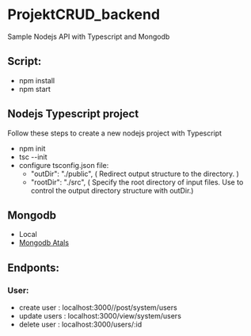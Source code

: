 # ProjektCRUD_backend

Sample Nodejs API with Typescript and Mongodb

## Script:
- npm install
- npm start

## Nodejs Typescript project
Follow these steps to create a new nodejs project with Typescript

- npm init
- tsc --init
- configure tsconfig.json file:
  - "outDir": "./public", ( Redirect output structure to the directory. )
  - "rootDir": "./src", ( Specify the root directory of input files. Use to control the output directory structure with outDir.)
  
## Mongodb

- Local
- [Mongodb Atals](https://account.mongodb.com/account/login)

## Endponts:

### User:

- create user : localhost:3000//post/system/users
- update users : localhost:3000/view/system/users
- delete user : localhost:3000/users/:id


 
